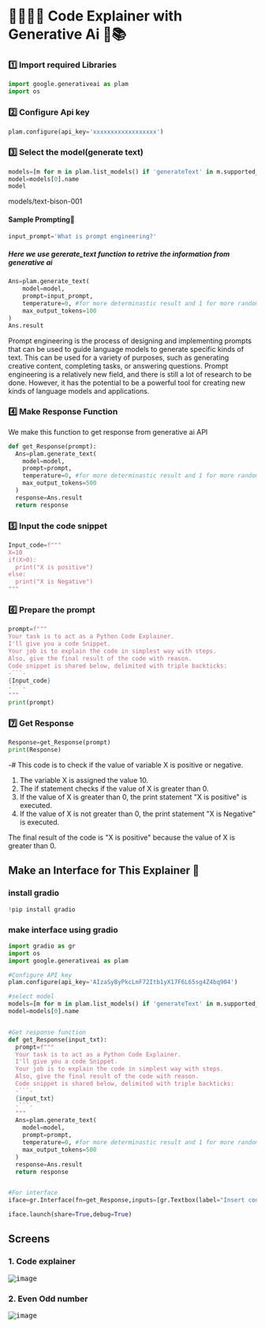 # 👨‍💻👨‍🏫 Code Explainer with Generative Ai 🤖📚

### 1️⃣ Import required Libraries
``` python 
import google.generativeai as plam
import os
```
### 2️⃣ Configure Api key
``` python 
plam.configure(api_key='xxxxxxxxxxxxxxxxxx')
```

### 3️⃣ Select the model(generate text)
```python
models=[m for m in plam.list_models() if 'generateText' in m.supported_generation_methods]
model=models[0].name
model
```
models/text-bison-001

#### Sample Prompting🧪
``` python
input_prompt='What is prompt engineering?'
```

##### Here we use gererate_text function to retrive the information from generative ai
``` python 
Ans=plam.generate_text(
    model=model,
    prompt=input_prompt,
    temperature=0, #for more determinastic result and 1 for more randomness result
    max_output_tokens=100
)
Ans.result
```
<p>Prompt engineering is the process of designing and implementing prompts that can be used to guide language models to generate specific kinds of text. This can be used for a variety of purposes, such as generating creative content, completing tasks, or answering questions. Prompt engineering is a relatively new field, and there is still a lot of research to be done. However, it has the potential to be a powerful tool for creating new kinds of language models and applications.</p>

### 4️⃣ Make Response Function
We make this function to get response from generative ai API
``` python 
def get_Response(prompt):
  Ans=plam.generate_text(
    model=model,
    prompt=prompt,
    temperature=0, #for more determinastic result and 1 for more randomness result
    max_output_tokens=500
  )
  response=Ans.result
  return response
```
### 5️⃣ Input the code snippet
``` python
Input_code=f"""
X=10
if(X>0):
  print("X is positive")
else:
  print("X is Negative")
"""
```

### 6️⃣ Prepare the prompt
``` python
prompt=f"""
Your task is to act as a Python Code Explainer.
I'll give you a code Snippet.
Your job is to explain the code in simplest way with steps.
Also, give the final result of the code with reason.
Code snippet is shared below, delimited with triple backticks:
-```-
{Input_code}
-```-
"""
print(prompt)
```

### 7️⃣ Get Response
``` python 
Response=get_Response(prompt)
print(Response)
```

-# This code is to check if the value of variable X is positive or negative.

1. The variable X is assigned the value 10.
2. The if statement checks if the value of X is greater than 0.
3. If the value of X is greater than 0, the print statement "X is positive" is executed.
4. If the value of X is not greater than 0, the print statement "X is Negative" is executed.

The final result of the code is "X is positive" because the value of X is greater than 0.

## Make an Interface for This Explainer 🎴

### install gradio 
``` python
!pip install gradio
```

### make interface using gradio
``` python
import gradio as gr
import os
import google.generativeai as plam

#Configure API key
plam.configure(api_key='AIzaSyByPkcLmF72Itb1yX17F6L65sg4Z4bq904')

#select model
models=[m for m in plam.list_models() if 'generateText' in m.supported_generation_methods]
model=models[0].name


#Get response function
def get_Response(input_txt):
  prompt=f"""
  Your task is to act as a Python Code Explainer.
  I'll give you a code Snippet.
  Your job is to explain the code in simplest way with steps.
  Also, give the final result of the code with reason.
  Code snippet is shared below, delimited with triple backticks:
  -```-
  {input_txt}
  -```-
  """
  Ans=plam.generate_text(
    model=model,
    prompt=prompt,
    temperature=0, #for more determinastic result and 1 for more randomness result
    max_output_tokens=500
  )
  response=Ans.result
  return response


#For interface
iface=gr.Interface(fn=get_Response,inputs=[gr.Textbox(label="Insert code Snippet",lines=8)],outputs=[gr.Textbox(label="Explanation here",lines=8)],title="Python Code Explainer")

iface.launch(share=True,debug=True)
```

## Screens
### 1. Code explainer
<kbd>![image](https://github.com/Nimisha-Mavar/Python_Code_Explainer/assets/112267753/05c334d0-fd17-4d8e-bab5-f41648eb8325)</kbd>

### 2. Even Odd number  
<kbd>![image](https://github.com/Nimisha-Mavar/Python_Code_Explainer/assets/112267753/66c6101f-29dd-4b3f-9d02-cb0c77e5ee74)
</kbd>

